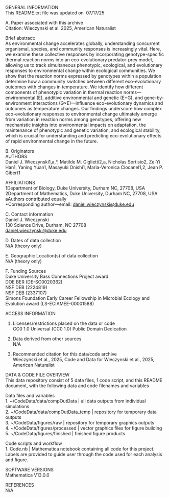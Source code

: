 GENERAL INFORMATION  
This README.txt file was updated on  07/17/25  
  
A. Paper associated with this archive  
Citation: Wieczynski et al. 2025, American Naturalist  
  
Brief abstract:  
As environmental change accelerates globally, understanding concurrent organismal, species, and community responses is increasingly vital. Here, we examine these collective responses by incorporating genotype-specific thermal reaction norms into an eco-evolutionary predator-prey model, allowing us to track simultaneous phenotypic, ecological, and evolutionary responses to environmental change within ecological communities. We show that the reaction norms expressed by genotypes within a population determine how a community switches between different eco-evolutionary outcomes with changes in temperature. We identify how different components of phenotypic variation in thermal reaction norms—environmental (E), additive environmental and genetic (E+G), and gene-by-environment interactions (G×E)—influence eco-evolutionary dynamics and outcomes as temperature changes. Our findings underscore how complex eco-evolutionary responses to environmental change ultimately emerge from variation in reaction norms among genotypes, offering new mechanistic insights into environmental impacts on adaptation, the maintenance of phenotypic and genetic variation, and ecological stability, which is crucial for understanding and predicting eco-evolutionary effects of rapid environmental change in the future.  
  
  
B. Originators  
AUTHORS  
Daniel J. Wieczynski1,a,*, Matilde M. Giglietti2,a, Nicholas Sortisio2, Ze-Yi Han1, Yaning Yuan1, Masayuki Onishi1, Maria-Veronica Ciocanel1,2, Jean P. Gibert1  
  
AFFILIATIONS  
1Department of Biology, Duke University, Durham NC, 27708, USA  
2Department of Mathematics, Duke University, Durham NC, 27708, USA  
aAuthors contributed equally  
*Corresponding author—email: daniel.wieczynski@duke.edu  
  
C. Contact information  
Daniel J. Wieczynski  
130 Science Drive, Durham, NC 27708  
daniel.wieczynski@duke.edu  
  
D. Dates of data collection  
N/A (theory only)  
  
E. Geographic Location(s) of data collection  
N/A (theory only)  
  
F. Funding Sources  
Duke University Bass Connections Project award  
DOE BER (DE-SC0020362)  
NSF DEB (2224819)  
NSF DEB (2337107)  
Simons Foundation Early Career Fellowship in Microbial Ecology and Evolution award (LS-ECIAMEE-00001588)  
  
ACCESS INFORMATION  
1. Licenses/restrictions placed on the data or code  
CC0 1.0 Universal (CC0 1.0) Public Domain Dedication  
  
2. Data derived from other sources  
N/A  
  
3. Recommended citation for this data/code archive  
Wieczynski et al., 2025, Code and Data for Wieczynski et al., 2025, American Naturalist  
  
DATA & CODE FILE OVERVIEW  
This data repository consist of 5 data files, 1 code script, and this README document, with the following data and code filenames and variables  
  
Data files and variables  
    1. ~/CodeData/data/compOutData | all data outputs from individual simulations  
    2. ~/CodeData/data/compOutData_temp | repository for temporary data outputs  
    3. ~/CodeData/figures/raw | repository for temporary graphics outputs  
    4. ~/CodeData/figures/processed | vector graphics files for figure building  
    5. ~/CodeData/figures/finished | finished figure products  
  
Code scripts and workflow  
    1. Code.nb | Mathematica notebook containing all code for this project. Labels are provided to guide user through the code used for each analysis and figure.  
  
SOFTWARE VERSIONS  
Mathematica V13.0.0  
  
REFERENCES  
N/A  

